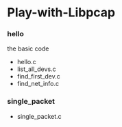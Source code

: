 # Play-with-Libpcap

###  hello
 the basic code

* hello.c
* list_all_devs.c
* find_first_dev.c
* find_net_info.c

###  single_packet

* single_packet.c


